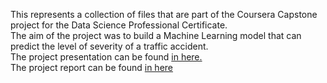 This represents a collection of files that are part of the Coursera Capstone project for the Data Science Professional Certificate.  
The aim of the project was to build a Machine Learning model that can predict the level of severity of a traffic accident.  
The project presentation can be found [in here.](https://docs.google.com/presentation/d/1Bh00OVkyJD83E4E0tmPmWjHSmPUWIhrIk-TmESNmghU/edit?usp=sharing)  
The project report can be found [in here](https://docs.google.com/document/d/1461drXZdMdgmpWqD-2DJ0HqSBNdnjL4Mh-2jVnSAN94/edit?usp=sharing)
